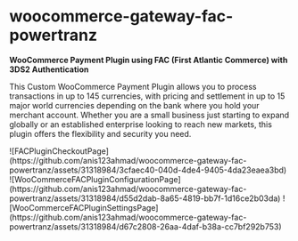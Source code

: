 # woocommerce-gateway-fac-powertranz

<b>WooCommerce Payment Plugin using FAC (First Atlantic Commerce) with 3DS2 Authentication </b>
<p>
  This Custom WooCommerce Payment Plugin allows you to process transactions in up to 145 currencies, with pricing and settlement in up to 15 major world currencies depending on the bank where you hold your merchant account. Whether you are a small business just starting to expand globally or an established enterprise looking to reach new markets, this plugin offers the flexibility and security you need.
</p>
![FACPluginCheckoutPage](https://github.com/anis123ahmad/woocommerce-gateway-fac-powertranz/assets/31318984/3cfaec40-040d-4de4-9405-4da23eaea3bd)
![WooCommerceFACPluginConfigurationPage](https://github.com/anis123ahmad/woocommerce-gateway-fac-powertranz/assets/31318984/d55d2dab-8a65-4819-bb7f-1d16ce2b03da)
![WooCommerceFACPluginSettingsPage](https://github.com/anis123ahmad/woocommerce-gateway-fac-powertranz/assets/31318984/d67c2808-26aa-4daf-b38a-cc7bf292b753)
